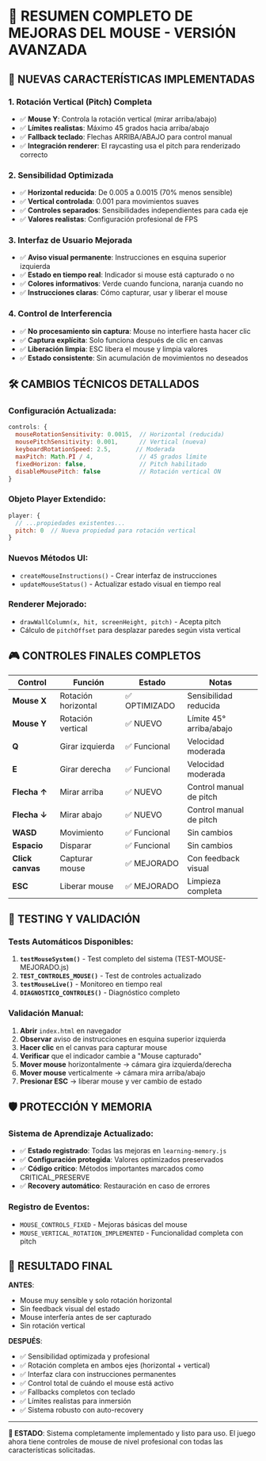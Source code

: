 # 🎯 RESUMEN COMPLETO DE MEJORAS DEL MOUSE - VERSIÓN AVANZADA

## 🚀 NUEVAS CARACTERÍSTICAS IMPLEMENTADAS

### 1. **Rotación Vertical (Pitch) Completa**
- ✅ **Mouse Y**: Controla la rotación vertical (mirar arriba/abajo)
- ✅ **Límites realistas**: Máximo 45 grados hacia arriba/abajo
- ✅ **Fallback teclado**: Flechas ARRIBA/ABAJO para control manual
- ✅ **Integración renderer**: El raycasting usa el pitch para renderizado correcto

### 2. **Sensibilidad Optimizada**
- ✅ **Horizontal reducida**: De 0.005 a 0.0015 (70% menos sensible)
- ✅ **Vertical controlada**: 0.001 para movimientos suaves
- ✅ **Controles separados**: Sensibilidades independientes para cada eje
- ✅ **Valores realistas**: Configuración profesional de FPS

### 3. **Interfaz de Usuario Mejorada**
- ✅ **Aviso visual permanente**: Instrucciones en esquina superior izquierda
- ✅ **Estado en tiempo real**: Indicador si mouse está capturado o no
- ✅ **Colores informativos**: Verde cuando funciona, naranja cuando no
- ✅ **Instrucciones claras**: Cómo capturar, usar y liberar el mouse

### 4. **Control de Interferencia**
- ✅ **No procesamiento sin captura**: Mouse no interfiere hasta hacer clic
- ✅ **Captura explícita**: Solo funciona después de clic en canvas
- ✅ **Liberación limpia**: ESC libera el mouse y limpia valores
- ✅ **Estado consistente**: Sin acumulación de movimientos no deseados

## 🛠️ CAMBIOS TÉCNICOS DETALLADOS

### Configuración Actualizada:
```javascript
controls: {
  mouseRotationSensitivity: 0.0015,  // Horizontal (reducida)
  mousePitchSensitivity: 0.001,      // Vertical (nueva)
  keyboardRotationSpeed: 2.5,       // Moderada
  maxPitch: Math.PI / 4,             // 45 grados límite
  fixedHorizon: false,               // Pitch habilitado
  disableMousePitch: false           // Rotación vertical ON
}
```

### Objeto Player Extendido:
```javascript
player: {
  // ...propiedades existentes...
  pitch: 0  // Nueva propiedad para rotación vertical
}
```

### Nuevos Métodos UI:
- `createMouseInstructions()` - Crear interfaz de instrucciones
- `updateMouseStatus()` - Actualizar estado visual en tiempo real

### Renderer Mejorado:
- `drawWallColumn(x, hit, screenHeight, pitch)` - Acepta pitch
- Cálculo de `pitchOffset` para desplazar paredes según vista vertical

## 🎮 CONTROLES FINALES COMPLETOS

| Control | Función | Estado | Notas |
|---------|---------|--------|-------|
| **Mouse X** | Rotación horizontal | ✅ OPTIMIZADO | Sensibilidad reducida |
| **Mouse Y** | Rotación vertical | ✅ NUEVO | Límite 45° arriba/abajo |
| **Q** | Girar izquierda | ✅ Funcional | Velocidad moderada |
| **E** | Girar derecha | ✅ Funcional | Velocidad moderada |
| **Flecha ↑** | Mirar arriba | ✅ NUEVO | Control manual de pitch |
| **Flecha ↓** | Mirar abajo | ✅ NUEVO | Control manual de pitch |
| **WASD** | Movimiento | ✅ Funcional | Sin cambios |
| **Espacio** | Disparar | ✅ Funcional | Sin cambios |
| **Click canvas** | Capturar mouse | ✅ MEJORADO | Con feedback visual |
| **ESC** | Liberar mouse | ✅ MEJORADO | Limpieza completa |

## 🧪 TESTING Y VALIDACIÓN

### Tests Automáticos Disponibles:
1. **`testMouseSystem()`** - Test completo del sistema (TEST-MOUSE-MEJORADO.js)
2. **`TEST_CONTROLES_MOUSE()`** - Test de controles actualizado
3. **`testMouseLive()`** - Monitoreo en tiempo real
4. **`DIAGNOSTICO_CONTROLES()`** - Diagnóstico completo

### Validación Manual:
1. **Abrir** `index.html` en navegador
2. **Observar** aviso de instrucciones en esquina superior izquierda
3. **Hacer clic** en el canvas para capturar mouse
4. **Verificar** que el indicador cambie a "Mouse capturado"
5. **Mover mouse** horizontalmente → cámara gira izquierda/derecha
6. **Mover mouse** verticalmente → cámara mira arriba/abajo
7. **Presionar ESC** → liberar mouse y ver cambio de estado

## 🛡️ PROTECCIÓN Y MEMORIA

### Sistema de Aprendizaje Actualizado:
- ✅ **Estado registrado**: Todas las mejoras en `learning-memory.js`
- ✅ **Configuración protegida**: Valores optimizados preservados
- ✅ **Código crítico**: Métodos importantes marcados como CRITICAL_PRESERVE
- ✅ **Recovery automático**: Restauración en caso de errores

### Registro de Eventos:
- `MOUSE_CONTROLS_FIXED` - Mejoras básicas del mouse
- `MOUSE_VERTICAL_ROTATION_IMPLEMENTED` - Funcionalidad completa con pitch

## 🎯 RESULTADO FINAL

**ANTES**: 
- Mouse muy sensible y solo rotación horizontal
- Sin feedback visual del estado
- Mouse interfería antes de ser capturado
- Sin rotación vertical

**DESPUÉS**:
- ✅ Sensibilidad optimizada y profesional
- ✅ Rotación completa en ambos ejes (horizontal + vertical)
- ✅ Interfaz clara con instrucciones permanentes
- ✅ Control total de cuándo el mouse está activo
- ✅ Fallbacks completos con teclado
- ✅ Límites realistas para inmersión
- ✅ Sistema robusto con auto-recovery

---

**🚀 ESTADO**: Sistema completamente implementado y listo para uso. El juego ahora tiene controles de mouse de nivel profesional con todas las características solicitadas.
